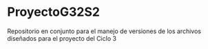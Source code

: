 # ProyectoG32S2
Repositorio en conjunto para el manejo de versiones de los archivos diseñados para el proyecto del Ciclo 3
